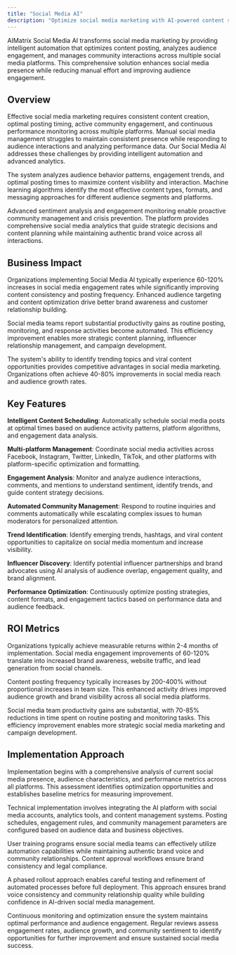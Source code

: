 ```yaml
---
title: "Social Media AI"
description: "Optimize social media marketing with AI-powered content scheduling, engagement analysis, and automated community management across platforms."
---
```


AIMatrix Social Media AI transforms social media marketing by providing intelligent automation that optimizes content posting, analyzes audience engagement, and manages community interactions across multiple social media platforms. This comprehensive solution enhances social media presence while reducing manual effort and improving audience engagement.

## Overview

Effective social media marketing requires consistent content creation, optimal posting timing, active community engagement, and continuous performance monitoring across multiple platforms. Manual social media management struggles to maintain consistent presence while responding to audience interactions and analyzing performance data. Our Social Media AI addresses these challenges by providing intelligent automation and advanced analytics.

The system analyzes audience behavior patterns, engagement trends, and optimal posting times to maximize content visibility and interaction. Machine learning algorithms identify the most effective content types, formats, and messaging approaches for different audience segments and platforms.

Advanced sentiment analysis and engagement monitoring enable proactive community management and crisis prevention. The platform provides comprehensive social media analytics that guide strategic decisions and content planning while maintaining authentic brand voice across all interactions.

## Business Impact

Organizations implementing Social Media AI typically experience 60-120% increases in social media engagement rates while significantly improving content consistency and posting frequency. Enhanced audience targeting and content optimization drive better brand awareness and customer relationship building.

Social media teams report substantial productivity gains as routine posting, monitoring, and response activities become automated. This efficiency improvement enables more strategic content planning, influencer relationship management, and campaign development.

The system's ability to identify trending topics and viral content opportunities provides competitive advantages in social media marketing. Organizations often achieve 40-80% improvements in social media reach and audience growth rates.

## Key Features

**Intelligent Content Scheduling**: Automatically schedule social media posts at optimal times based on audience activity patterns, platform algorithms, and engagement data analysis.

**Multi-platform Management**: Coordinate social media activities across Facebook, Instagram, Twitter, LinkedIn, TikTok, and other platforms with platform-specific optimization and formatting.

**Engagement Analysis**: Monitor and analyze audience interactions, comments, and mentions to understand sentiment, identify trends, and guide content strategy decisions.

**Automated Community Management**: Respond to routine inquiries and comments automatically while escalating complex issues to human moderators for personalized attention.

**Trend Identification**: Identify emerging trends, hashtags, and viral content opportunities to capitalize on social media momentum and increase visibility.

**Influencer Discovery**: Identify potential influencer partnerships and brand advocates using AI analysis of audience overlap, engagement quality, and brand alignment.

**Performance Optimization**: Continuously optimize posting strategies, content formats, and engagement tactics based on performance data and audience feedback.

## ROI Metrics

Organizations typically achieve measurable returns within 2-4 months of implementation. Social media engagement improvements of 60-120% translate into increased brand awareness, website traffic, and lead generation from social channels.

Content posting frequency typically increases by 200-400% without proportional increases in team size. This enhanced activity drives improved audience growth and brand visibility across all social media platforms.

Social media team productivity gains are substantial, with 70-85% reductions in time spent on routine posting and monitoring tasks. This efficiency improvement enables more strategic social media marketing and campaign development.

## Implementation Approach

Implementation begins with a comprehensive analysis of current social media presence, audience characteristics, and performance metrics across all platforms. This assessment identifies optimization opportunities and establishes baseline metrics for measuring improvement.

Technical implementation involves integrating the AI platform with social media accounts, analytics tools, and content management systems. Posting schedules, engagement rules, and community management parameters are configured based on audience data and business objectives.

User training programs ensure social media teams can effectively utilize automation capabilities while maintaining authentic brand voice and community relationships. Content approval workflows ensure brand consistency and legal compliance.

A phased rollout approach enables careful testing and refinement of automated processes before full deployment. This approach ensures brand voice consistency and community relationship quality while building confidence in AI-driven social media management.

Continuous monitoring and optimization ensure the system maintains optimal performance and audience engagement. Regular reviews assess engagement rates, audience growth, and community sentiment to identify opportunities for further improvement and ensure sustained social media success.